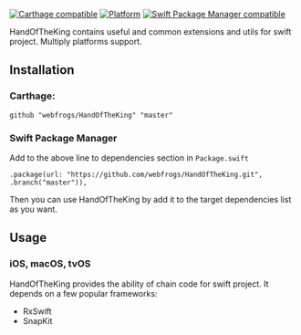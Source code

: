 
[![Carthage compatible](https://img.shields.io/badge/Carthage-compatible-4BC51D.svg?style=flat)](https://github.com/Carthage/Carthage)
[![Platform](https://img.shields.io/badge/Platform-iOS|macOS|tvOS|Linux-green.svg?style=flat)](https://github.com/webfrogs/HandOfTheKing)
[![Swift Package Manager compatible](https://img.shields.io/badge/Swift%20Package%20Manager-compatible-brightgreen.svg)](https://github.com/apple/swift-package-manager)

HandOfTheKing contains useful and common extensions and utils for swift project. Multiply platforms support.

## Installation

### Carthage:

```
github "webfrogs/HandOfTheKing" "master"
```

### Swift Package Manager

Add to the above line to dependencies section in `Package.swift`

```
.package(url: "https://github.com/webfrogs/HandOfTheKing.git", .branch("master")),
```

Then you can use HandOfTheKing by add it to the target dependencies list as you want.

## Usage

### iOS, macOS, tvOS

HandOfTheKing provides the ability of chain code for swift project. It depends on a few popular frameworks:

- RxSwift
- SnapKit


